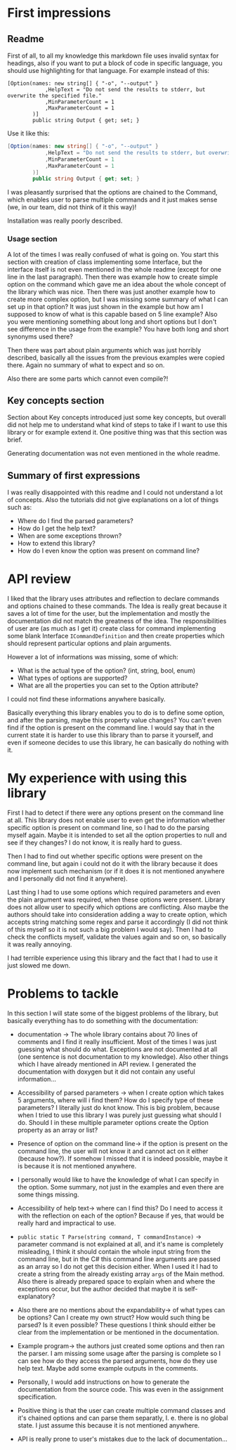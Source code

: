 # First impressions

## Readme

First of all, to all my knowledge this markdown file uses invalid syntax for headings, also if you want
to put a block of code in specific language, you should use highlighting for that language. For example
instead of this:

```
[Option(names: new string[] { "-o", "--output" }
            ,HelpText = "Do not send the results to stderr, but overwrite the specified file."
            ,MinParameterCount = 1
            ,MaxParameterCount = 1
        )]
        public string Output { get; set; }
```

Use it like this:
```C#
[Option(names: new string[] { "-o", "--output" }
            ,HelpText = "Do not send the results to stderr, but overwrite the specified file."
            ,MinParameterCount = 1
            ,MaxParameterCount = 1
        )]
        public string Output { get; set; }
```

I was pleasantly surprised that the options are chained to the Command, which enables user to parse
multiple commands and it just makes sense (we, in our team, did not think of it this way)!

Installation was really poorly described.

### Usage section

A lot of the times I was really confused of what is going on. You start this section with creation of
class implementing some Interface, but the interface itself is not even mentioned in the whole readme (except for one
line in the last paragraph). Then there was example how to create simple option on the command which
gave me an idea about the whole concept of the library which was nice. Then there was just another example
how to create more complex option, but I was missing some summary of what I can set up in that option?
It was just shown in the example but how am I supposed to know of what is this capable based on 5 line example?
Also you were mentioning something about long and short options but I don't see difference in the usage from the 
example? You have both long and short synonyms used there? 

Then there was part about plain arguments which was just horribly described, basically all the issues
from the previous examples were copied there. Again no summary of what to expect and so on.

Also there are some parts which cannot even compile?!

## Key concepts section
Section about Key concepts introduced just some key concepts, but overall did not help me to understand
what kind of steps to take if I want to use this library or for example extend it. One positive thing was that this
section was brief.

Generating documentation was not even mentioned in the whole readme.

## Summary of first expressions

I was really disappointed with this readme and I could not understand a lot of concepts. Also the tutorials
did not give explanations on a lot of things such as:
- Where do I find the parsed parameters?
- How do I get the help text?
- When are some exceptions thrown?
- How to extend this library?
- How do I even know the option was present on command line?

# API review

I liked that the library uses attributes and reflection to declare commands and options chained to these
commands. The Idea is really great because it saves a lot of time for the user, but the implementation and mostly
the documentation did not match the greatness of the idea. The responsibilities of user are (as much as I get it)
create class for command implementing some blank Interface `ICommandDefinition` and then create properties which
should represent particular options and plain arguments.

However a lot of informations was missing, some of which:
- What is the actual type of the option? (int, string, bool, enum)
- What types of options are supported?
- What are all the properties you can set to the Option attribute?

I could not find these informations anywhere basically.

Basically everything this library enables you to do is to define some option, and after the parsing,
maybe this property value changes? You can't even find if the option is present on the command line.
I would say that in the current state it is harder to use this library than to parse it yourself, and 
even if someone decides to use this library, he can basically do nothing with it.

# My experience with using this library

First I had to detect if there were any options present on the command line at all. This library
does not enable user to even get the information whether specific option is present on command line, 
so I had to do the parsing myself again. Maybe it is intended to set all the option properties to null
and see if they changes? I do not know, it is really hard to guess.

Then I had to find out whether specific options were present on the command line, but again i could
not do it with the library because it does now implement such mechanism (or if it does it is not mentioned anywhere and
I personally did not find it anywhere).

Last thing I had to use some options which required parameters and even the plain argument was required,
when these options were present. Library does not allow user to specify which options are conflicting.
Also maybe the authors should take into consideration adding a way to create option, which accepts
string matching some regex and parse it accordingly (I did not think of this myself so it is not such
a big problem I would say). Then I had to check the conflicts myself, validate the values again and so on,
so basically it was really annoying.

I had terrible experience using this library and the fact that I had to use it just slowed me down.

# Problems to tackle

In this section I will state some of the biggest problems of the library, but basically everything
has to do something with the documentation:

- documentation -> The whole library contains about 70 lines of comments and I find it really insufficient.
Most of the times I was just guessing what should do what. Exceptions are not documented at all (one sentence is not
documentation to my knowledge). Also other things which I have already mentioned in API review. I generated
the documentation with doxygen but it did not contain any useful information...

- Accessibility of parsed parameters -> when I create option which takes 5 arguments, where will i find them?
How do I specify type of these parameters? I literally just do knot know. This is big problem, because when I tried
to use this library I was purely just guessing what should I do. Should I in these multiple parameter options create
the Option property as an array or list?

- Presence of option on the command line-> if the option is present on the command line, the user will not know it
and cannot act on it either (because how?). If somehow I missed that it is indeed possible, maybe it is because
it is not mentioned anywhere.

- I personally would like to have the knowledge of what I can specify in the option. Some summary,
not just in the examples and even there are some things missing.

- Accessibility of help text-> where can I find this? Do I need to access it with the reflection on each
of the option? Because if yes, that would be really hard and impractical to use.

- `public static T Parse(string command, T commandInstance)` -> parameter command is not explained at all,
 and it's name is completely misleading, I think it should contain the whole input string from the command line,
but in the C# this command line arguments are passed as an array so I do not get this decision either. When I used it
I had to create a string from the already existing array `args` of the Main method. Also there is already prepared
space to explain when and where the exceptions occur, but the author decided that maybe it is self-explanatory?

- Also there are no mentions about the expandability-> of what types can be options? Can I create
my own struct? How would such thing be parsed? Is it even possible? These questions I think should either be clear
from the implementation or be mentioned in the documentation.

- Example program-> the authors just created some options and then ran the parser. I am missing some usage after the parsing
is complete so I can see how do they access the parsed arguments, how do they use help text. Maybe add some example outputs
in the comments.

- Personally, I would add instructions on how to generate the documentation from the source code. This was even in the
assignment specification.

- Positive thing is that the user can create multiple command classes and it's chained options and can parse them separatly,
I. e. there is no global state. I just assume this because it is not mentioned anywhere.

- API is really prone to user's mistakes due to the lack of documentation...

